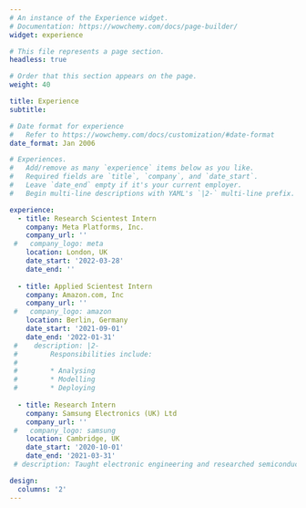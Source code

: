 ```yaml
---
# An instance of the Experience widget.
# Documentation: https://wowchemy.com/docs/page-builder/
widget: experience

# This file represents a page section.
headless: true

# Order that this section appears on the page.
weight: 40

title: Experience
subtitle:

# Date format for experience
#   Refer to https://wowchemy.com/docs/customization/#date-format
date_format: Jan 2006

# Experiences.
#   Add/remove as many `experience` items below as you like.
#   Required fields are `title`, `company`, and `date_start`.
#   Leave `date_end` empty if it's your current employer.
#   Begin multi-line descriptions with YAML's `|2-` multi-line prefix.

experience:
  - title: Research Scientest Intern
    company: Meta Platforms, Inc.
    company_url: ''
 #   company_logo: meta
    location: London, UK
    date_start: '2022-03-28'
    date_end: ''
    
  - title: Applied Scientest Intern
    company: Amazon.com, Inc
    company_url: ''
 #   company_logo: amazon
    location: Berlin, Germany
    date_start: '2021-09-01'
    date_end: '2022-01-31'
 #    description: |2-
 #        Responsibilities include:
 #        
 #        * Analysing
 #        * Modelling
 #        * Deploying
        
  - title: Research Intern
    company: Samsung Electronics (UK) Ltd
    company_url: ''
 #   company_logo: samsung
    location: Cambridge, UK
    date_start: '2020-10-01'
    date_end: '2021-03-31'
 # description: Taught electronic engineering and researched semiconductor physics.

design:
  columns: '2'
---
```

